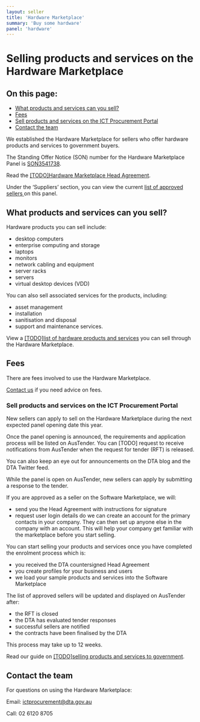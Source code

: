 ```yaml
---
layout: seller
title: 'Hardware Marketplace'
summary: 'Buy some hardware'
panel: 'hardware'
---
```


# Selling products and services on the Hardware Marketplace

<nav class="au-inpage-nav-links" aria-label="in page navigation">
  <h2 class="au-inpage-nav-links__heading">On this page:</h2>
  <ul class="au-link-list">
    <li><a href="#what-can-you-sell">What products and services can you sell?</a></li>
    <li><a href="#fees">Fees</a></li>
    <li><a href="#sell-products-and-services-on-the-ict-procurement-portal">Sell products and services on the ICT Procurement Portal</a></li>
    <li><a href="#contact-the-team">Contact the team</a></li>
  </ul>
</nav>

We established the Hardware Marketplace for sellers who offer hardware products and services to government buyers.

The Standing Offer Notice (SON) number for the Hardware Marketplace Panel is <a href="https://www.tenders.gov.au/Son/Show/61f30dd8-c7e2-ec94-2a86-c3adf5775795" target="_blank" rel="external noreferrer">SON3541738</a>.

Read the [[TODO]Hardware Marketplace Head Agreement](#).

Under the ‘Suppliers’ section, you can view the current <a href="https://www.tenders.gov.au/Son/Show/61f30dd8-c7e2-ec94-2a86-c3adf5775795" target="_blank" rel="external noreferrer">list of approved sellers </a>on this panel.

## <span name="what-can-you-sell">What products and services can you sell?</span>

Hardware products you can sell include:

- desktop computers
- enterprise computing and storage
- laptops
- monitors
- network cabling and equipment
- server racks
- servers
- virtual desktop devices (VDD)

You can also sell associated services for the products, including:

- asset management
- installation
- sanitisation and disposal
- support and maintenance services.

View a [[TODO]list of hardware products and services](#) you can sell through the Hardware Marketplace.

## <span name="fees">Fees</span>

There are fees involved to use the Hardware Marketplace.

[Contact us](#contact-the-team) if you need advice on fees.

### <span name="sell-products-and-services-on-the-ict-procurement-portal">Sell products and services on the ICT Procurement Portal</span>

New sellers can apply to sell on the Hardware Marketplace during the next expected panel opening date this year.

Once the panel opening is announced, the requirements and application process will be listed on AusTender. You can [TODO] request to receive notifications from AusTender when the request for tender (RFT) is released.

You can also keep an eye out for announcements on the DTA blog and the DTA Twitter feed.

While the panel is open on AusTender, new sellers can apply by submitting a response to the tender.

If you are approved as a seller on the Software Marketplace, we will:

- send you the Head Agreement with instructions for signature
- request user login details do we can create an account for the primary contacts in your company. They can then set up anyone else in the company with an account. This will help your company get familiar with the marketplace before you start selling.

You can start selling your products and services once you have completed the enrolment process which is:

- you received the DTA countersigned Head Agreement
- you create profiles for your business and users
- we load your sample products and services into the Software Marketplace

The list of approved sellers will be updated and displayed on AusTender after:

- the RFT is closed
- the DTA has evaluated tender responses
- successful sellers are notified
- the contracts have been finalised by the DTA

This process may take up to 12 weeks.

Read our guide on [[TODO]selling products and services to government](#).

## <span name="contact-the-team">Contact the team</span>

For questions on using the Hardware Marketplace:

Email: ictprocurement@dta.gov.au

Call: 02 6120 8705
